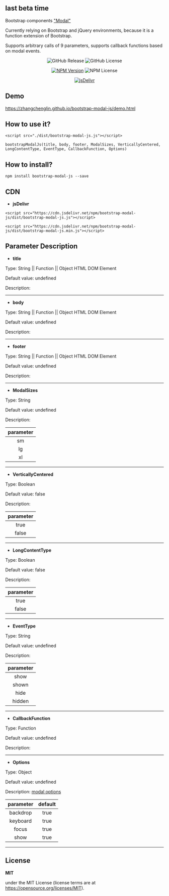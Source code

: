 ## last beta time


Bootstrap components <a href="https://getbootstrap.com/docs/4.3/components/modal/" title="Modal">"Modal"</a>

Currently relying on Bootstrap and jQuery environments, because it is a function extension of Bootstrap.

Supports arbitrary calls of 9 parameters, supports callback functions based on modal events.


<p align="center">
<img alt="GitHub Release" src="https://img.shields.io/github/release/zhangchenglin/bootstrap-modal-js.svg">
<img alt="GitHub License" src="https://img.shields.io/github/license/zhangchenglin/bootstrap-modal-js.svg">
</p>
<p align="center">
<a href="https://www.npmjs.com/package/bootstrap-modal-js" target="_blank"><img alt="NPM Version" title="NPM Package" src="https://img.shields.io/npm/v/bootstrap-modal-js.svg"></a>
<img alt="NPM License" src="https://img.shields.io/npm/l/bootstrap-modal-js.svg">
</p>
<p align="center">
<a href="https://www.jsdelivr.com/package/npm/bootstrap-modal-js" target="_blank"><img src="https://data.jsdelivr.com/v1/package/npm/bootstrap-modal-js/badge?style=rounded" alt="jsDelivr" title="jsDelivr"></a>
</p>


## Demo

<a href="https://zhangchenglin.github.io/bootstrap-modal-js/demo.html" target="_blank" title="bootstrap-modal-js DEMO">https://zhangchenglin.github.io/bootstrap-modal-js/demo.html</a>

## How to use it?
```
<script src="./dist/bootstrap-modal-js.js"></script>

bootstrapModalJs(title, body, footer, ModalSizes, VerticallyCentered, LongContentType, EventType, CallbackFunction, Options)
```

## How to install?
```
npm install bootstrap-modal-js --save
```

## CDN

- **jsDelivr**
```
<script src="https://cdn.jsdelivr.net/npm/bootstrap-modal-js/dist/bootstrap-modal-js.js"></script>
```
```
<script src="https://cdn.jsdelivr.net/npm/bootstrap-modal-js/dist/bootstrap-modal-js.min.js"></script>
```

## Parameter Description

- **title**

Type: String || Function || Object HTML DOM Element

Default value: undefined

Description:

---
- **body**

Type: String || Function || Object HTML DOM Element

Default value: undefined

Description:

---
- **footer**

Type: String || Function || Object HTML DOM Element

Default value: undefined

Description:

---
- **ModalSizes**

Type: String

Default value: undefined

Description:

| parameter|
| :-------:| 
| sm       |
| lg       |
| xl       |

---
- **VerticallyCentered**

Type: Boolean

Default value: false

Description:

| parameter|
| :-------:| 
| true     |
| false    |

---
- **LongContentType**

Type: Boolean

Default value: false

Description:

| parameter|
| :-------:| 
| true     |
| false    |

---
- **EventType**

Type: String

Default value: undefined

Description:

| parameter|
| :-------:| 
| show     |
| shown    |
| hide     |
| hidden   |

---
- **CallbackFunction**

Type: Function

Default value: undefined

Description:

---
- **Options**

Type: Object

Default value: undefined

Description: [modal options](https://getbootstrap.com/docs/4.3/components/modal/#options)

| parameter | default |
| :-------: | :-----: | 
| backdrop  | true    |
| keyboard  | true    |
| focus     | true    |
| show      | true    |

---

## License

**MIT**

under the MIT License (license terms are at https://opensource.org/licenses/MIT).

